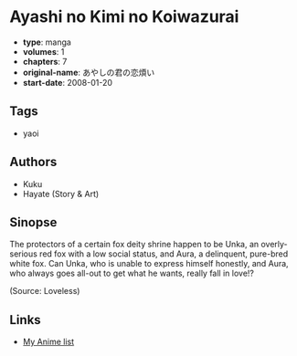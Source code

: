 # Ayashi no Kimi no Koiwazurai

-   **type**: manga
-   **volumes**: 1
-   **chapters**: 7
-   **original-name**: あやしの君の恋煩い
-   **start-date**: 2008-01-20

## Tags

-   yaoi

## Authors

-   Kuku
-   Hayate (Story & Art)

## Sinopse

The protectors of a certain fox deity shrine happen to be Unka, an overly-serious red fox with a low social status, and Aura, a delinquent, pure-bred white fox. Can Unka, who is unable to express himself honestly, and Aura, who always goes all-out to get what he wants, really fall in love!?

(Source: Loveless)

## Links

-   [My Anime list](https://myanimelist.net/manga/10763/Ayashi_no_Kimi_no_Koiwazurai)
